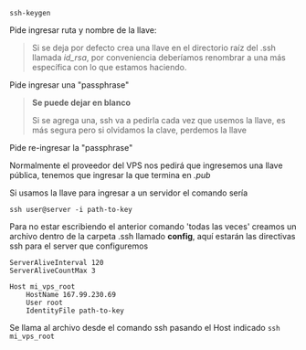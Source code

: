 `ssh-keygen`

Pide ingresar ruta y nombre de la llave:
>Si se deja por defecto crea una llave en el directorio raíz del .ssh
llamada _id_rsa_, por conveniencia deberíamos renombrar a una más específica con lo que estamos haciendo.

Pide ingresar una "passphrase"
> **Se puede dejar en blanco**
>
>Si se agrega una, ssh va a pedirla cada vez que usemos la llave, es más segura
>pero si olvidamos la clave, perdemos la llave

Pide re-ingresar la "passphrase"


Normalmente el proveedor del VPS nos pedirá que ingresemos una llave pública, tenemos que ingresar la que 
termina en _.pub_

Si usamos la llave para ingresar a un servidor el comando sería

`ssh user@server -i path-to-key`

Para no estar escribiendo el anterior comando 'todas las veces' creamos un archivo dentro de la carpeta .ssh
llamado **config**, aquí estarán las directivas ssh para el server que configuremos
>
    ServerAliveInterval 120
    ServerAliveCountMax 3

    Host mi_vps_root
        HostName 167.99.230.69
	    User root
	    IdentityFile path-to-key
	    
Se llama al archivo desde el comando ssh pasando el Host indicado
`ssh mi_vps_root`

